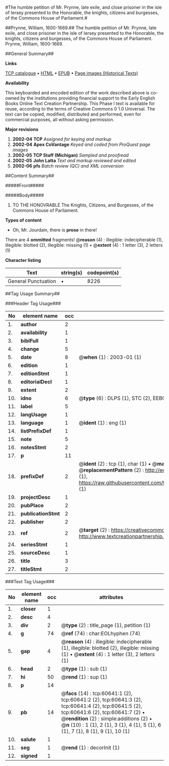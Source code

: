 #The humble petition of Mr. Prynne, late exile, and close prisoner in the isle of Iersey presented to the Honorable, the knights, citizens and burgesses, of the Commons House of Parliament.#

##Prynne, William, 1600-1669.##
The humble petition of Mr. Prynne, late exile, and close prisoner in the isle of Iersey presented to the Honorable, the knights, citizens and burgesses, of the Commons House of Parliament.
Prynne, William, 1600-1669.

##General Summary##

**Links**

[TCP catalogue](http://www.ota.ox.ac.uk/tcp/)  • 
[HTML](http://tei.it.ox.ac.uk/tcp/Texts-HTML/free/A56/A56174.html)  • 
[EPUB](http://tei.it.ox.ac.uk/tcp/Texts-EPUB/free/A56/A56174.epub) • 
[Page images (Historical Texts)](https://data.historicaltexts.jisc.ac.uk/view?pubId=eebo-12376733e&pageId=eebo-12376733e-60641-1)

**Availability**

This keyboarded and encoded edition of the
	       work described above is co-owned by the institutions
	       providing financial support to the Early English Books
	       Online Text Creation Partnership. This Phase I text is
	       available for reuse, according to the terms of Creative
	       Commons 0 1.0 Universal. The text can be copied,
	       modified, distributed and performed, even for
	       commercial purposes, all without asking permission.

**Major revisions**

1. __2002-04__ __TCP__ *Assigned for keying and markup*
1. __2002-04__ __Apex CoVantage__ *Keyed and coded from ProQuest page images*
1. __2002-05__ __TCP Staff (Michigan)__ *Sampled and proofread*
1. __2002-05__ __John Latta__ *Text and markup reviewed and edited*
1. __2002-06__ __pfs__ *Batch review (QC) and XML conversion*

##Content Summary##

#####Front#####

#####Body#####

1. TO THE HONOVRABLE The Knights, Citizens, and Burgesses, of the Commons House of Parliament.

**Types of content**

  * Oh, Mr. Jourdain, there is **prose** in there!

There are 4 **ommitted** fragments! 
 @__reason__ (4) : illegible: indecipherable (1), illegible: blotted (2), illegible: missing (1)  •  @__extent__ (4) : 1 letter (3), 2 letters (1)

**Character listing**


|Text|string(s)|codepoint(s)|
|---|---|---|
|General Punctuation|•|8226|

##Tag Usage Summary##

###Header Tag Usage###

|No|element name|occ|attributes|
|---|---|---|---|
|1.|__author__|2||
|2.|__availability__|1||
|3.|__biblFull__|1||
|4.|__change__|5||
|5.|__date__|8| @__when__ (1) : 2003-01 (1)|
|6.|__edition__|1||
|7.|__editionStmt__|1||
|8.|__editorialDecl__|1||
|9.|__extent__|2||
|10.|__idno__|6| @__type__ (6) : DLPS (1), STC (2), EEBO-CITATION (1), OCLC (1), VID (1)|
|11.|__label__|5||
|12.|__langUsage__|1||
|13.|__language__|1| @__ident__ (1) : eng (1)|
|14.|__listPrefixDef__|1||
|15.|__note__|5||
|16.|__notesStmt__|2||
|17.|__p__|11||
|18.|__prefixDef__|2| @__ident__ (2) : tcp (1), char (1)  •  @__matchPattern__ (2) : ([0-9\-]+):([0-9IVX]+) (1), (.+) (1)  •  @__replacementPattern__ (2) : http://eebo.chadwyck.com/downloadtiff?vid=$1&page=$2 (1), https://raw.githubusercontent.com/textcreationpartnership/Texts/master/tcpchars.xml#$1 (1)|
|19.|__projectDesc__|1||
|20.|__pubPlace__|2||
|21.|__publicationStmt__|2||
|22.|__publisher__|2||
|23.|__ref__|2| @__target__ (2) : https://creativecommons.org/publicdomain/zero/1.0/ (1), http://www.textcreationpartnership.org/docs/. (1)|
|24.|__seriesStmt__|1||
|25.|__sourceDesc__|1||
|26.|__title__|3||
|27.|__titleStmt__|2||


###Text Tag Usage###

|No|element name|occ|attributes|
|---|---|---|---|
|1.|__closer__|1||
|2.|__desc__|4||
|3.|__div__|2| @__type__ (2) : title_page (1), petition (1)|
|4.|__g__|74| @__ref__ (74) : char:EOLhyphen (74)|
|5.|__gap__|4| @__reason__ (4) : illegible: indecipherable (1), illegible: blotted (2), illegible: missing (1)  •  @__extent__ (4) : 1 letter (3), 2 letters (1)|
|6.|__head__|2| @__type__ (1) : sub (1)|
|7.|__hi__|50| @__rend__ (1) : sup (1)|
|8.|__p__|14||
|9.|__pb__|14| @__facs__ (14) : tcp:60641:1 (2), tcp:60641:2 (2), tcp:60641:3 (2), tcp:60641:4 (2), tcp:60641:5 (2), tcp:60641:6 (2), tcp:60641:7 (2)  •  @__rendition__ (2) : simple:additions (2)  •  @__n__ (10) : 1 (1), 2 (1), 3 (1), 4 (1), 5 (1), 6 (1), 7 (1), 8 (1), 9 (1), 10 (1)|
|10.|__salute__|1||
|11.|__seg__|1| @__rend__ (1) : decorInit (1)|
|12.|__signed__|1||
